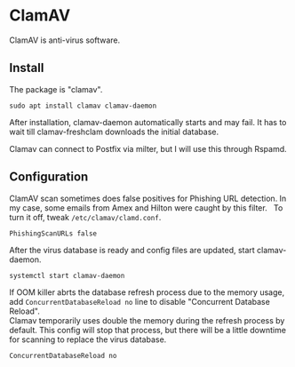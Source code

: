 # ClamAV

ClamAV is anti-virus software.

## Install

The package is "clamav".

```console
sudo apt install clamav clamav-daemon
```

After installation, clamav-daemon automatically starts and may fail. It has to wait till clamav-freshclam downloads the initial database.

Clamav can connect to Postfix via milter, but I will use this through Rspamd.

## Configuration

ClamAV scan sometimes does false positives for Phishing URL detection. In my case, some emails from Amex and Hilton were caught by this filter.  
To turn it off, tweak `/etc/clamav/clamd.conf`.

```config
PhishingScanURLs false
```

After the virus database is ready and config files are updated, start clamav-daemon.

```console
systemctl start clamav-daemon
```

If OOM killer abrts the database refresh process due to the memory usage, add `ConcurrentDatabaseReload no` line to disable "Concurrent Database Reload".  
Clamav temporarily uses double the memory during the refresh process by default. This config will stop that process, but there will be a little downtime for scanning to replace the virus database.

```config
ConcurrentDatabaseReload no
```
